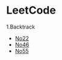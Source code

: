 # LeetCode
1.Backtrack
  - [No22](https://github.com/BUhdh951018/LeetCode/tree/master/src/No22)
  - [No46](https://github.com/BUhdh951018/LeetCode/tree/master/src/No46)
  - [No55](https://github.com/BUhdh951018/LeetCode/tree/master/src/No55)
